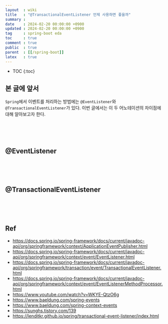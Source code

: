 ```yaml
---
layout  : wiki
title   : "@TransactionalEventListener 언제 사용하면 좋을까"
summary :
date    : 2024-02-20 00:00:00 +0900
updated : 2024-02-20 00:00:00 +0900
tag     : spring-boot eda
toc     : true
comment : true
public  : true
parent  : [[/spring-boot]]
latex   : true
---
```

* TOC
{:toc}

## 본 글에 앞서

`Spring`에서 이벤트를 처리하는 방법에는 `@EventListener`와 `@TransactionalEventListener`가 있다. 
이번 글에서는 이 두 어노테이션의 차이점에 대해 알아보고자 한다.

<br><br><br>

## @EventListener

<br><br><br>

## @TransactionalEventListener

<br><br><br>
  
## Ref

- https://docs.spring.io/spring-framework/docs/current/javadoc-api/org/springframework/context/ApplicationEventPublisher.html
- https://docs.spring.io/spring-framework/docs/current/javadoc-api/org/springframework/context/event/EventListener.html
- https://docs.spring.io/spring-framework/docs/current/javadoc-api/org/springframework/transaction/event/TransactionalEventListener.html
- https://docs.spring.io/spring-framework/docs/current/javadoc-api/org/springframework/context/event/EventListenerMethodProcessor.html
- https://www.youtube.com/watch?v=WKYE-QtzO6g
- https://www.baeldung.com/spring-events
- https://www.baeldung.com/spring-context-events
- https://sunghs.tistory.com/139
- https://lenditkr.github.io/spring/transactional-event-listener/index.html